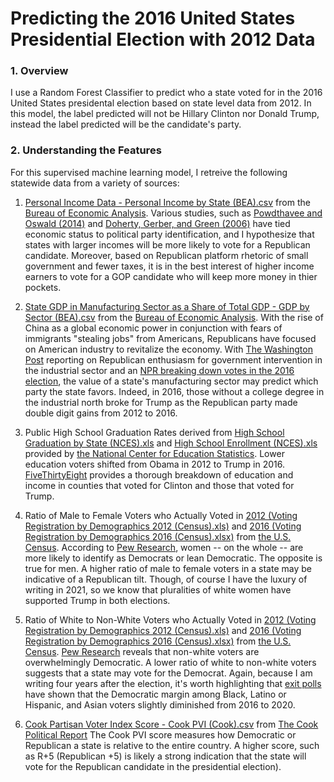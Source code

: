 # Predicting the 2016 United States Presidential Election with 2012 Data

### 1. Overview 

I use a Random Forest Classifier to predict who a state voted for in the 2016 United States presidental election based on state level data from 2012. In this model, the label predicted will not be Hillary Clinton nor Donald Trump, instead the label predicted will be the candidate's party. 

### 2. Understanding the Features 

For this supervised machine learning model, I retreive the following statewide data from a variety of sources:

1. [Personal Income Data - Personal Income by State (BEA).csv](https://github.com/danielbchen/predicting-2016-election/blob/main/Personal%20Income%20by%20State%20(BEA).csv) from the [Bureau of Economic Analysis](https://www.bea.gov/data/income-saving/personal-income). Various studies, such as [Powdthavee and Oswald (2014)](http://www.andrewoswald.com/docs/SentVotingLottery12014PowdthaveeOs.pdf) and [Doherty, Gerber, and Green (2006)](https://www.jstor.org/stable/3792457?seq=1) have tied economic status to political party identification, and I hypothesize that states with larger incomes will be more likely to vote for a Republican candidate. Moreover, based on Republican platform rhetoric of small government and fewer taxes, it is in the best interest of higher income earners to vote for a GOP candidate who will keep more money in thier pockets. 

2. [State GDP in Manufacturing Sector as a Share of Total GDP - GDP by Sector (BEA).csv](https://github.com/danielbchen/predicting-2016-election/blob/main/GDP%20by%20Sector%20(BEA).csv) from the [Bureau of Economic Analysis](https://apps.bea.gov/iTable/iTable.cfm?reqid=70&step=1&isuri=1). With the rise of China as a global economic power in conjunction with fears of immigrants "stealing jobs" from Americans, Republicans have focused on American industry to revitalize the economy. With [The Washington Post](https://www.washingtonpost.com/business/2020/08/26/republicans-favor-industrial-policy/) reporting on Republican enthusiasm for government intervention in the industrial sector and an [NPR breaking down votes in the 2016 election](https://www.npr.org/2016/11/12/501848636/7-reasons-donald-trump-won-the-presidential-election), the value of a state's manufacturing sector may predict which party the state favors. Indeed, in 2016, those without a college degree in the industrial north broke for Trump as the Republican party made double digit gains from 2012 to 2016.

3. Public High School Graduation Rates derived from [High School Graduation by State (NCES).xls](https://github.com/danielbchen/predicting-2016-election/blob/main/High%20School%20Graduation%20by%20State%20(NCES).xls) and [High School Enrollment (NCES).xls](https://github.com/danielbchen/predicting-2016-election/blob/main/High%20School%20Enrollment%20(NCES).xls) provided by [the National Center for Education Statistics](https://nces.ed.gov/programs/digest/d16/tables/dt16_219.20.asp). Lower education voters shifted from Obama in 2012 to Trump in 2016. [FiveThirtyEight](https://fivethirtyeight.com/features/education-not-income-predicted-who-would-vote-for-trump/) provides a thorough breakdown of education and income in counties that voted for Clinton and those that voted for Trump.

4. Ratio of Male to Female Voters who Actually Voted in [2012 (Voting Registration by Demographics 2012 (Census).xls)](https://github.com/danielbchen/predicting-2016-election/blob/main/Voting%20Registration%20by%20Demographics%202012%20(Census).xls) and [2016 (Voting Registration by Demographics 2016 (Census).xlsx)](https://github.com/danielbchen/predicting-2016-election/blob/main/Voting%20Registration%20by%20Demographics%202016%20(Census).xlsx) from [the U.S. Census](https://www.census.gov/topics/public-sector/voting/data/tables.html). According to [Pew Research](https://www.pewresearch.org/fact-tank/2020/08/18/men-and-women-in-the-u-s-continue-to-differ-in-voter-turnout-rate-party-identification/), women -- on the whole -- are more likely to identify as Democrats or lean Democratic. The opposite is true for men. A higher ratio of male to female voters in a state may be indicative of a Republican tilt. Though, of course I have the luxury of writing in 2021, so we know that pluralities of white women have supported Trump in both elections.  

5. Ratio of White to Non-White Voters who Actually Voted in [2012 (Voting Registration by Demographics 2012 (Census).xls)](https://github.com/danielbchen/predicting-2016-election/blob/main/Voting%20Registration%20by%20Demographics%202012%20(Census).xls) and [2016 (Voting Registration by Demographics 2016 (Census).xlsx)](https://github.com/danielbchen/predicting-2016-election/blob/main/Voting%20Registration%20by%20Demographics%202016%20(Census).xlsx) from [the U.S. Census](https://www.census.gov/topics/public-sector/voting/data/tables.html). [Pew Research](https://www.pewresearch.org/politics/2018/03/20/1-trends-in-party-affiliation-among-demographic-groups/) reveals that non-white voters are overwhelmingly Democratic. A lower ratio of white to non-white voters suggests that a state may vote for the Democrat. Again, because I am writing four years after the election, it's worth highlighting that [exit polls](https://www.brookings.edu/research/2020-exit-polls-show-a-scrambling-of-democrats-and-republicans-traditional-bases/) have shown that the Democratic margin among Black, Latino or Hispanic, and Asian voters slightly diminished from 2016 to 2020. 

6. [Cook Partisan Voter Index Score - Cook PVI (Cook).csv](https://github.com/danielbchen/predicting-2016-election/blob/main/Cook%20PVI%20(Cook).csv) from [The Cook Political Report](https://docs.google.com/spreadsheets/d/1D-edaVHTnZNhVU840EPUhz3Cgd7m39Urx7HM8Pq6Pus/edit#gid=29622862) The Cook PVI score measures how Democratic or Republican a state is relative to the entire country. A higher score, such as R+5 (Republican +5) is likely a strong indication that the state will vote for the Republican candidate in the presidential election).
